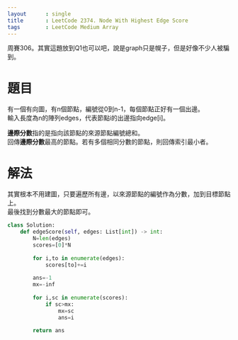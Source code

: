 ```yaml
--- 
layout      : single
title       : LeetCode 2374. Node With Highest Edge Score
tags        : LeetCode Medium Array
---
```

周賽306。其實這題放到Q1也可以吧，說是graph只是幌子，但是好像不少人被騙到。  

# 題目
有一個有向圖，有n個節點，編號從0到n-1，每個節點正好有一個出邊。  
輸入長度為n的陣列edges，代表節點i的出邊指向edge[i]。  

**邊際分數**指的是指向該節點的來源節點編號總和。  
回傳**邊際分數**最高的節點。若有多個相同分數的節點，則回傳索引最小者。  

# 解法
其實根本不用建圖，只要遍歷所有邊，以來源節點的編號作為分數，加到目標節點上。  
最後找到分數最大的節點即可。  

```python
class Solution:
    def edgeScore(self, edges: List[int]) -> int:
        N=len(edges)
        scores=[0]*N
        
        for i,to in enumerate(edges):
            scores[to]+=i
            
        ans=-1
        mx=-inf
        
        for i,sc in enumerate(scores):
            if sc>mx:
                mx=sc
                ans=i
                
        return ans
```

